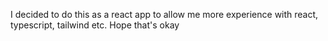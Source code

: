 I decided to do this as a react app to allow me more experience with react, typescript, tailwind etc. Hope that's okay